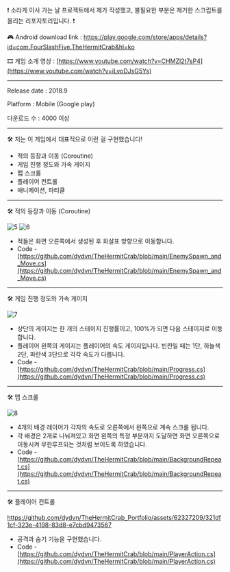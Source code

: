 ❗ 소라게 이사 가는 날 프로젝트에서 제가 작성했고, 불필요한 부분은 제거한 스크립트를 올리는 리포지토리입니다. ❗

🎮 Android download link : https://play.google.com/store/apps/details?id=com.FourSlashFive.TheHermitCrab&hl=ko

🎞 게임 소개 영상 : [https://www.youtube.com/watch?v=CHMZl2t7sP4](https://www.youtube.com/watch?v=iLvoDJsG5Ys)

------------------------------------------------------------------------

Release date : 2018.9

Platform : Mobile (Google play)

다운로드 수 : 4000 이상

------------------------------------------------------------------------


🛠 저는 이 게임에서 대표적으로 이런 걸 구현했습니다!

- 적의 등장과 이동 (Coroutine)
- 게임 진행 정도와 가속 게이지
- 맵 스크롤
- 플레이어 컨트롤
- 애니메이션, 파티클

------------------------------------------------------------------------

🛠 적의 등장과 이동 (Coroutine)

![5](https://user-images.githubusercontent.com/62327209/232225134-d11ea52b-3841-4312-a3ed-68fde52c552e.png)
![6](https://user-images.githubusercontent.com/62327209/232225135-114fa091-7a78-4fc0-8abc-9aec355c2fe6.png)


- 적들은 화면 오른쪽에서 생성된 후 화살표 방향으로 이동합니다.
- Code - [https://github.com/dydvn/TheHermitCrab/blob/main/EnemySpawn_and_Move.cs](https://github.com/dydvn/TheHermitCrab/blob/main/EnemySpawn_and_Move.cs)


------------------------------------------------------------------------

🛠 게임 진행 정도와 가속 게이지

![7](https://user-images.githubusercontent.com/62327209/232225181-fe7e242d-92d2-4aaa-b6cc-aeb555ed44de.png)


- 상단의 게이지는 한 개의 스테이지 진행률이고, 100%가 되면 다음 스테이지로 이동합니다.
- 플레이어 왼쪽의 게이지는 플레이어의 속도 게이지입니다. 빈칸일 때는 1단, 하늘색 2단, 파란색 3단으로 각각 속도가 다릅니다.
- Code - [https://github.com/dydvn/TheHermitCrab/blob/main/Progress.cs](https://github.com/dydvn/TheHermitCrab/blob/main/Progress.cs)

------------------------------------------------------------------------

🛠 맵 스크롤

![8](https://user-images.githubusercontent.com/62327209/232225264-a7f4991c-53d9-4fba-ad65-a16b12f4f77f.png)


- 4개의 배경 레이어가 각자의 속도로 오른쪽에서 왼쪽으로 계속 스크롤 됩니다.
- 각 배경은 2개로 나눠져있고 화면 왼쪽의 특정 부분까지 도달하면 화면 오른쪽으로 이동시켜 무한루프되는 것처럼 보이도록 하였습니다.
- Code - [https://github.com/dydvn/TheHermitCrab/blob/main/BackgroundRepeat.cs](https://github.com/dydvn/TheHermitCrab/blob/main/BackgroundRepeat.cs)


------------------------------------------------------------------------

🛠 플레이어 컨트롤

https://github.com/dydvn/TheHermitCrab_Portfolio/assets/62327209/321df1cf-323e-4198-83d8-e7cbd9473567


- 공격과 숨기 기능을 구현했습니다.
- Code - [https://github.com/dydvn/TheHermitCrab/blob/main/PlayerAction.cs](https://github.com/dydvn/TheHermitCrab/blob/main/PlayerAction.cs)
